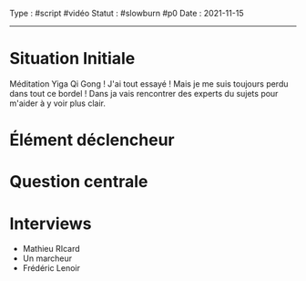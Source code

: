 Type : #script #vidéo 
Statut : #slowburn #p0
Date : 2021-11-15
***
# Situation Initiale 
Méditation Yiga Qi Gong ! J'ai tout essayé ! 
Mais je me suis toujours perdu dans tout ce bordel ! 
Dans ja vais rencontrer des experts du sujets pour m'aider à y voir plus clair. 

# Élément déclencheur 


# Question centrale 


# Interviews 
- Mathieu RIcard
- Un marcheur
- Frédéric Lenoir